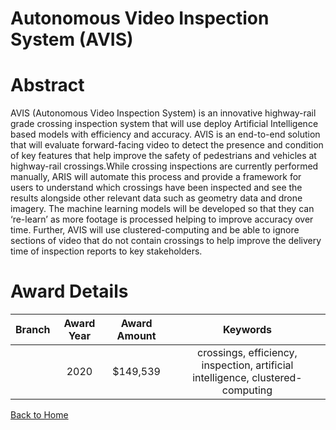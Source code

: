 
Autonomous Video Inspection System (AVIS)
=========================================

# Abstract


AVIS (Autonomous Video Inspection System) is an innovative highway-rail grade crossing inspection system that will use deploy Artificial Intelligence based models with efficiency and accuracy. AVIS is an end-to-end solution that will evaluate forward-facing video to detect the presence and condition of key features that help improve the safety of pedestrians and vehicles at highway-rail crossings.While crossing inspections are currently performed manually, ARIS will automate this process and provide a framework for users to understand which crossings have been inspected and see the results alongside other relevant data such as geometry data and drone imagery. The machine learning models will be developed so that they can ‘re-learn’ as more footage is processed helping to improve accuracy over time. Further, AVIS will use clustered-computing and be able to ignore sections of video that do not contain crossings to help improve the delivery time of inspection reports to key stakeholders.  

# Award Details

|Branch|Award Year|Award Amount|Keywords|
| :---: | :---: | :---: | :---: |
||2020|$149,539|crossings, efficiency, inspection, artificial intelligence, clustered-computing|
  
  


[Back to Home](https://github.com/chrischow/dod_sbir_awards#1234)